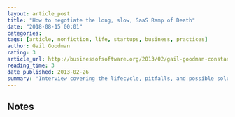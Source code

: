 ```yaml
---
layout: article_post
title: "How to negotiate the long, slow, SaaS Ramp of Death"
date: "2018-08-15 00:01"
categories:
tags: [article, nonfiction, life, startups, business, practices]
author: Gail Goodman
rating: 3
article_url: http://businessofsoftware.org/2013/02/gail-goodman-constant-contact-how-to-negotiate-the-long-slow-saas-ramp-of-death/
reading_time: 3
date_published: 2013-02-26
summary: "Interview covering the lifecycle, pitfalls, and possible solutions of starting and running a SaaS business"
---
```


## Notes
